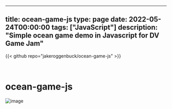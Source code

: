
---
title: ocean-game-js
type: page
date: 2022-05-24T00:00:00
tags: ["JavaScript"]
description: "Simple ocean game demo in Javascript for DV Game Jam"
---

{{< github repo="jakeroggenbuck/ocean-game-js" >}}

<br>

# ocean-game-js
![image](https://user-images.githubusercontent.com/35516367/170094928-2ee32b44-ef1f-4c63-9c20-0ec3570b5297.png)
